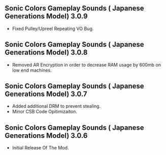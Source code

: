 
## Sonic Colors Gameplay Sounds ( Japanese Generations Model) 3.0.9
- Fixed Pulley/Upreel Repeating VO Bug.


## Sonic Colors Gameplay Sounds ( Japanese Generations Model) 3.0.8
- Removed AR Encryption in order to decrease RAM usage by 600mb on low end machines.


## Sonic Colors Gameplay Sounds ( Japanese Generations Model) 3.0.7
- Added additional DRM to prevent stealing.
- Minor CSB Code Opitimizaiton.





## Sonic Colors Gameplay Sounds ( Japanese Generations Model) 3.0.6

-	Initial Release Of The Mod.	